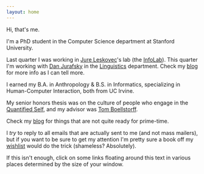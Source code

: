 ```yaml
---
layout: home
---
```

Hi, that's me.

I'm a PhD student in the Computer Science department at Stanford University.

Last quarter I was working in [Jure Leskovec][jure]'s lab (the [InfoLab][infolab]). This quarter I'm working with [Dan Jurafsky][DJ] in the [Linguistics][stanfordnlp] department. Check my [blog][blog] for more info as I can tell more.

I earned my B.A. in Anthropology & B.S. in Informatics, specializing in Human-Computer Interaction, both from UC Irvine.

My senior honors thesis was on the culture of people who engage in the [Quantified Self][qsthesis], and my advisor was [Tom Boellstorff][boell].

Check my [blog][blog] for things that are not quite ready for prime-time.

I *try* to reply to all emails that are actually sent to me (and not mass mailers), but if you want to be sure to get my attention I'm pretty sure a book off my [wishlist][wishlist] would do the trick (shameless? Absolutely).

If this isn't enough, click on some links floating around this text in various places determined by the size of your window.

[qsthesis]: /presentations/QSThesisFinal.pdf
[blog]: /blog/
[boell]: http://faculty.sites.uci.edu/boellstorff/
[wishlist]: //amzn.com/w/26BOYXJ3IHQKJ
[jure]: //cs.stanford.edu/people/jure/
[infolab]: http://infolab.stanford.edu/
[DJ]: //web.stanford.edu/~jurafsky/
[stanfordnlp]: http://nlp.stanford.edu/
